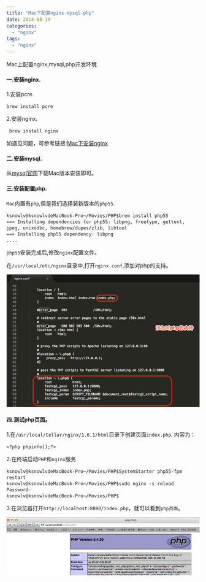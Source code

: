 ```yaml
---
title: "Mac下配置nginx-mysql-php"
date: 2014-08-19
categories:
  - "nginx"
tags:
  - "nginx"
---
```

<!--more-->

Mac上配置nginx,mysql,php开发环境

<!--more-->

#### 一.安装nginx.
 1.安装pcre.
 
    brew install pcre
 
 2.安装nginx.   
 
     brew install nginx
     
 如遇见问题，可参考链接:[Mac下安装nginx](http://ksnowlv.gitcafe.com/blog/2014/08/18/mac-xia-an-zhuang-nginx/)
 
#### 二.安装mysql.
从[mysql官网](http://dev.mysql.com/downloads/mysql/)下载Mac版本安装即可。

#### 三.安装配置php.
`Mac`内置有`php`,但是我们选择装新版本的`php55`.

    ksnowlv@ksnowlvdeMacBook-Pro~/Movies/PHP$brew install php55
    ==> Installing dependencies for php55: libpng, freetype, gettext, jpeg, unixodbc, homebrew/dupes/zlib, libtool
    ==> Installing php55 dependency: libpng
    ....

`php55`安装完成后,修改`nginx`配置文件。

在`/usr/local/etc/nginx`目录中,打开`nginx.conf`,添加对php的支持。

![image](/images/post/2014-08-19-macxia-an-zhuang-nginx-mysql-php/nginx_php_config.png)

#### 四.测试php页面。
1.在`/usr/local/Cellar/nginx/1.6.1/html`目录下创建页面`index.php`.
内容为：

    <?php phpinfo();?>

2.在终端启动`PHP`和`nginx`服务

    ksnowlv@ksnowlvdeMacBook-Pro~/Movies/PHP$SystemStarter php55-fpm restart
    ksnowlv@ksnowlvdeMacBook-Pro~/Movies/PHP$sudo nginx -s reload
    Password:
    ksnowlv@ksnowlvdeMacBook-Pro~/Movies/PHP$

3.在浏览器打开`http://localhost:8080/index.php`，就可以看到`php页面`。

![image](/images/post/2014-08-19-macxia-an-zhuang-nginx-mysql-php/php_main_page.png)
        